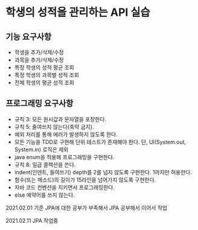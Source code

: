 # 학생의 성적을 관리하는 API 실습

## 기능 요구사항
* 학생을 추가/삭제/수정
* 과목을 추가/삭제/수정
* 특정 학생의 성적 평균 조회
* 특정 학생의 과목별 성적 조회
* 전체 학생의 평균 성적 조회


## 프로그래밍 요구사항
* 규칙 3: 모든 원시값과 문자열을 포장한다.
* 규칙 5: 줄여쓰지 않는다(축약 금지).
* 예외 처리를 통해 에러가 발생하지 않도록 한다.
* 모든 기능을 TDD로 구현해 단위 테스트가 존재해야 한다. 단, UI(System.out, System.in) 로직은 제외
* java enum을 적용해 프로그래밍을 구현한다.
* 규칙 8: 일급 콜렉션을 쓴다.
* indent(인덴트, 들여쓰기) depth를 2를 넘지 않도록 구현한다. 1까지만 허용한다.
* 함수(또는 메소드)의 길이가 15라인을 넘어가지 않도록 구현한다.
* 자바 코드 컨벤션을 지키면서 프로그래밍한다.
* else 예약어를 쓰지 않는다.


2021.02.01 기준 JPA에 대한 공부가 부족해서 JPA 공부해서 이어서 작업

2021.02.11 JPA 작업중

